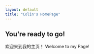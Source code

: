 ```yaml
---
layout: default
title: "Colin's HomePage"
---
```


## You're ready to go!
欢迎来到我的主页！
Welcome to my Page!
